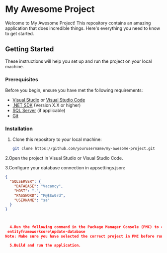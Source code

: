 # My Awesome Project

Welcome to My Awesome Project! This repository contains an amazing application that does incredible things. Here's everything you need to know to get started.

## Getting Started

These instructions will help you set up and run the project on your local machine.

### Prerequisites

Before you begin, ensure you have met the following requirements:

- [Visual Studio](https://visualstudio.microsoft.com/) or [Visual Studio Code](https://code.visualstudio.com/)
- [.NET SDK](https://dotnet.microsoft.com/download/dotnet) (Version X.X or higher)
- [SQL Server](https://www.microsoft.com/en-us/sql-server/sql-server-downloads) (if applicable)
- [Git](https://git-scm.com/)

### Installation

1. Clone this repository to your local machine:

   ```bash
   git clone https://github.com/yourusername/my-awesome-project.git

2.Open the project in Visual Studio or Visual Studio Code.

3.Configure your database connection in appsettings.json:
```json
{
  "SQLSERVER": {
    "DATABASE": "Vacancy",
    "HOST": ".",
    "PASSWORD": "P@$$w0rd",
    "USERNAME": "sa"
  }
}



  4.Run the following command in the Package Manager Console (PMC) to create the database and seed initial data (if using Entity Framework Core):
 entityframeworkcore\update-database
Note: Make sure you have selected the correct project in PMC before running this command

  5.Build and run the application.

